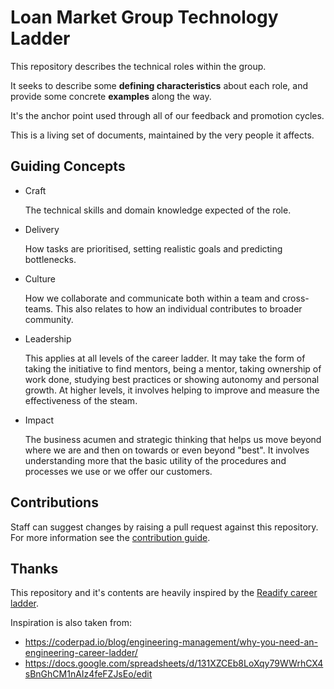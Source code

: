 # Loan Market Group Technology Ladder

This repository describes the technical roles within the group.

It seeks to describe some **defining characteristics** about each role, and provide some concrete **examples** along the way.

It's the anchor point used through all of our feedback and promotion cycles.

This is a living set of documents, maintained by the very people it affects.

## Guiding Concepts

- Craft
  
  The technical skills and domain knowledge expected of the role.

- Delivery

  How tasks are prioritised, setting realistic goals and predicting bottlenecks.

- Culture

  How we collaborate and communicate both within a team and cross-teams. This also relates to how an individual contributes to broader community.

- Leadership

  This applies at all levels of the career ladder. It may take the form of taking the initiative to find mentors, being a mentor, taking ownership of work done, studying best practices or showing autonomy and personal growth. At higher levels, it involves helping to improve and measure the effectiveness of the steam.

- Impact

  The business acumen and strategic thinking that helps us move beyond where we are and then on towards or even beyond "best". It involves understanding more that the basic utility of the procedures and processes we use or we offer our customers.

## Contributions

Staff can suggest changes by raising a pull request against this repository. For more information see the [contribution guide](CONTRIBUTING.md).

## Thanks

This repository and it's contents are heavily inspired by the [Readify career ladder](https://github.com/Readify/madskillz).

Inspiration is also taken from:

- https://coderpad.io/blog/engineering-management/why-you-need-an-engineering-career-ladder/
- https://docs.google.com/spreadsheets/d/131XZCEb8LoXqy79WWrhCX4sBnGhCM1nAIz4feFZJsEo/edit